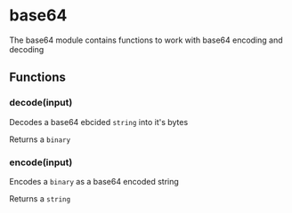 
# base64

 The base64 module contains functions to work with base64 encoding and decoding
## Functions

### decode(input)

Decodes a base64 ebcided `string` into it's bytes

Returns a `binary`

### encode(input)

Encodes a `binary` as a base64 encoded string

Returns a `string`
